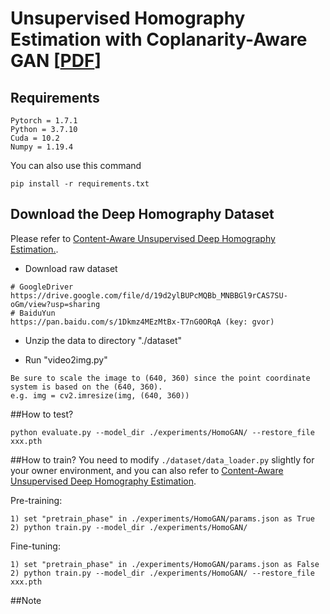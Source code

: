 # Unsupervised Homography Estimation with Coplanarity-Aware GAN [[PDF](https://openaccess.thecvf.com/content/CVPR2022/html/Hong_Unsupervised_Homography_Estimation_With_Coplanarity-Aware_GAN_CVPR_2022_paper.html)]


## Requirements



```
Pytorch = 1.7.1
Python = 3.7.10
Cuda = 10.2
Numpy = 1.19.4
```
You can also use this command
```
pip install -r requirements.txt
```

## Download the Deep Homography Dataset

Please refer to [Content-Aware Unsupervised Deep Homography Estimation.](https://github.com/JirongZhang/DeepHomography).

- Download raw dataset
```
# GoogleDriver
https://drive.google.com/file/d/19d2ylBUPcMQBb_MNBBGl9rCAS7SU-oGm/view?usp=sharing
# BaiduYun
https://pan.baidu.com/s/1Dkmz4MEzMtBx-T7nG0ORqA (key: gvor)
```
- Unzip the data to directory "./dataset"

- Run "video2img.py"
```
Be sure to scale the image to (640, 360) since the point coordinate system is based on the (640, 360).
e.g. img = cv2.imresize(img, (640, 360))
```

##How to test?
```
python evaluate.py --model_dir ./experiments/HomoGAN/ --restore_file xxx.pth
```
##How to train?
You need to modify ```./dataset/data_loader.py``` slightly for your owner environment, and you can also refer to [Content-Aware Unsupervised Deep Homography Estimation](https://github.com/JirongZhang/DeepHomography).

Pre-training:
```
1) set "pretrain_phase" in ./experiments/HomoGAN/params.json as True
2) python train.py --model_dir ./experiments/HomoGAN/
```
Fine-tuning:
```
1) set "pretrain_phase" in ./experiments/HomoGAN/params.json as False
2) python train.py --model_dir ./experiments/HomoGAN/ --restore_file xxx.pth
```
##Note
